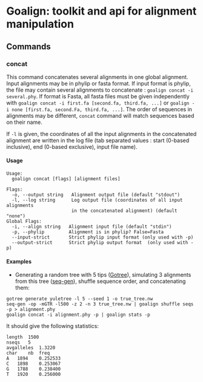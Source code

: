 # Goalign: toolkit and api for alignment manipulation

## Commands

### concat
This command concatenates several alignments in one global alignment. Input alignments may be in phylip or fasta format. If input format is phylip, the file may contain several alignments to concatenate : `goalign concat -i several.phy`. If format is Fasta, all fasta files must be given independently with `goalign concat -i first.fa [second.fa, third.fa, ...]` or `goalign -i none [first.fa, second.Fa, third.fa, ...]`. The order of sequences in alignments may be different, `concat` command will match sequences based on their name.

If `-l` is given, the coordinates of all the input alignments in the concatenated alignment are written in the log file (tab separated values : start (0-based inclusive), end (0-based exclusive), input file name).

#### Usage
```
Usage:
  goalign concat [flags] [alignment files]

Flags:
  -o, --output string   Alignment output file (default "stdout")
  -l, --log string      Log output file (coordinates of all input alignments 
                        in the concatenated alignment) (default "none")
Global Flags:
  -i, --align string   Alignment input file (default "stdin")
  -p, --phylip         Alignment is in phylip? False=Fasta
  --input-strict       Strict phylip input format (only used with -p)
  --output-strict      Strict phylip output format  (only used with -p)
```

#### Examples

* Generating a random tree with 5 tips ([Gotree](https://github.com/evolbioinfo/gotree)), simulating 3 alignments from this tree ([seq-gen](https://github.com/rambaut/Seq-Gen)), shuffle sequence order, and concatenating them:
```
gotree generate yuletree -l 5 --seed 1 -o true_tree.nw
seq-gen -op -mGTR -l500 -z 2 -n 3 true_tree.nw | goalign shuffle seqs -p > alignment.phy
goalign concat -i alignment.phy -p | goalign stats -p
```

It should give the following statistics:
```
length	1500
nseqs	5
avgalleles	1.3220
char	nb	freq
A	1894	0.252533
C	1898	0.253067
G	1788	0.238400
T	1920	0.256000
```

